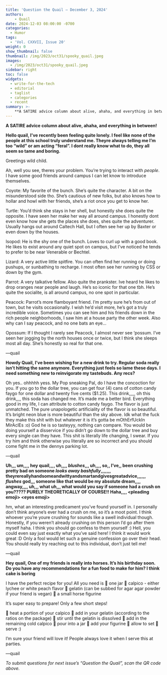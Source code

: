 ```yaml
---
title: 'Question the Quail – December 3, 2024'
authors:
    - Quail
date: 2024-12-03 08:00:00 -0700
categories:
  - Humor
tags:
  - 'Vol. CXXVII, Issue 20'
weight: 0
show_thumbnail: false
thumbnail: /img/2023/oct31/spooky_quail.jpeg
images:
  - /img/2023/oct31/spooky_quail.jpeg
sidebar: right
toc: false
widgets:
  - write-for-the-tech
  - editorial
  - taglist
  - categories
  - recent
summary: >-
    **A SATIRE advice column about alive, ahaha, and everything in between!**
---
```


**A SATIRE advice column about alive, ahaha, and everything in between!**

**Hello quail, I’ve recently been feeling quite lonely. I feel like none of the people at this school truly understand me. Theyre always telling me I’m too “wild” or am acting “feral”. I dont really know what to do, they all seem so tame and boring.**

Greetings wild child.

Ah, well you see, theres your problem. You’re trying to interact with *people*. I have some good friends around campus I can let know to introduce themselves.

Coyote: My favorite of the bunch. She’s quite the character. A bit on the misunderstood side tho. She’s cautious of new folks, but also knows how to hollar and howl with her friends, she’s a riot once you get to know her.

Turtle: You’d think she stays in her shell, but honestly she does quite the opposite. I have seen her make her way all around campus. I honestly dont even know how she gets the places she does, shes quite the adventurer. Usually hangs out around Caltech Hall, but I often see her up by Baxter or even down by the houses.

Isopod: He is the shy one of the bunch. Loves to curl up with a good book. He likes to exist around any quiet spot on campus, but I’ve noticed he tends to prefer to be near Venerable or Bechtel.

Lizard: A very active little spitfire. You can often find her running or doing pushups, or sunbathing to recharge. I most often see her running by CSS or down by the gym.

Parrot: A very talkative fellow. Also quite the prankster. Ive heard he likes to drop oranges near people and laugh. He’s so iconic for that one tbh. He’s quite the socialite, is all around campus, no one spot in particular.

Peacock: Parrot’s more flamboyant friend. I’m pretty sure he’s from out of town, but he visits occasionally. I wish he’d visit more, he’s got a truly incredible voice. Sometimes you can see him and his friends down in the rich people neighborhoods, I saw him at a house party the other week. Also why can I say peacock, and no one bats an eye…

Opossum: If I thought I rarely see Peacock, I almost never see ‘possum. I’ve seen her jogging by the north houses once or twice, but I think she sleeps most all day. She’s honestly so real for that one.

­—quail

**Howdy Quail, I’ve been wishing for a new drink to try. Regular soda really isn’t hitting the same anymore. Everything just feels so lame these days. I need something new to reinvigorate my tastebuds. Any recs?**

Oh yes.. ohhhhh yess. My Pop sneaking Pal, do I have the concoction for you. If you go to the dollar tree, you can get four (4) cans of cotton candy faygo for one dollar and twenty five cents ($1.25). This drink,,,,, oh this drink,,,, this soda has changed me. It’s made me a better bird. Everything good in my life, I can attribute to cotton candy faygo. The flavor is just unmatched. The pure unapologetic artificiality of the flavor is so beautiful. It’s bright neon blue is more beautiful than the sky above. Idk what the fuck they make this shit with but whatever it is it’s gotta be mOthErfUckIn MirAclEs :o)  God he is so tasteyyy, nothing can compare. You would be doing yourself a disservice if you didn’t go down to the dollar tree and buy every single can they have. This shit is literally life changing, I swear. If you try him and think otherwise you literally are so incorrect and you should come fight me in the dennys parking lot.

—quail

**Uh,,, um,,,, hey quail,,,, uh,,,, *blushes*,,, uh,,,, so,, I’ve,, been crushing pretty bad on someone *looks away bashfully*,,,,,,, theyrereallyhandsomeandwittyandsmartandgivesgreatadvice,,,,,, *flushes* god,,, someone like that would be my absolute dream,,,, angway,,,, uh,,, what uh,,, what would you say if someone had a crush on you????? PURELY THEORETICALLY OF COURSE!! Haha,,,, &lt;pleading emoji> &lt;eyes emoji>**

hm, what an interesting predicament you’ve found yourself in. I personally don’t think anyone’s ever had a crush on me, so it’s a moot point. I think whoever you’re youre crushing for sounds like a swell individual though. Honestly, if you weren’t already crushing on this person I’d go after them myself haha. I think you should go confess to them yourself :) Hell, you could even say just exactly what you’ve said here! I think it would work great :D  Only a fool would let such a genuine confession go over their head. You should really try reaching out to this individual, don’t just tell me!

—quail

**Hey quail, One of my friends is really into horses. It’s his birthday soon. Do you have any recommendations for a fun food to make for him? I think cake is boring**

I have the perfect recipe for you! All you need is  🦄 one jar 🦄 calpico - either lychee or white peach flavor 🦄 gelatin (can be subbed for agar agar powder if your friend is vegan) 🦄 a small horse figurine

It’s super easy to prepare! Only a few short steps!

🫙 heat a portion of your calpico  🫙 add in your gelatin (according to the ratios on the package) 🫙 stir until the gelatin is dissolved  🫙 add in the remaining cold calpico 🫙 pour into a jar 🫙 add your figurine  🫙 allow to set  🫙 serve :)

I’m sure your friend will love it! People always love it when I serve this at parties.

—quail

*To submit questions for next issue’s “Question the Quail”, scan the QR code above.*

